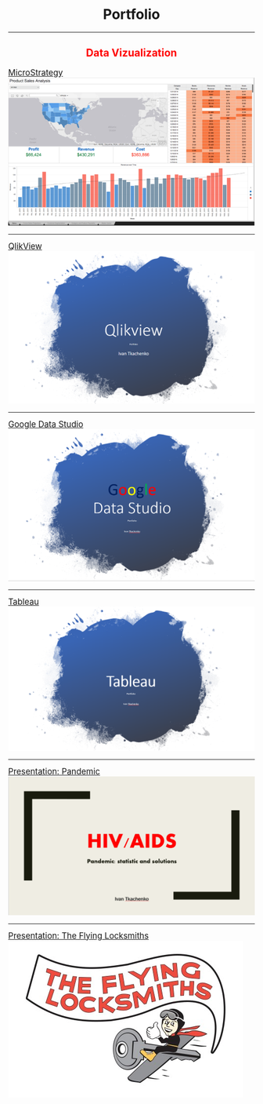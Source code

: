 <h1 style="text-align: center;"><span style="color= blue;"><strong>Portfolio</strong></span></h1>

---
<h2 style="text-align: center;"><span style="color: red;"><strong>Data Vizualization</strong></span></h2>


<span style="font-size:120%">[MicroStrategy](/sample_page)</span>
<img src="images/Micro.PNG"/>

---
<span style="font-size:120%">[QlikView](/pdf/Qlik.pdf)</span>
<img src="images/Qlik.PNG"/>

---
<span style="font-size:120%">[Google Data Studio](/pdf/Google1.pdf)</span>
<img src="images/Google.PNG"/>

---
<span style="font-size:120%">[Tableau](/pdf/Tableau.pdf)</span>
<img src="images/Tab.PNG"/>

---
<span style="font-size:120%">[Presentation: Pandemic](/pdf/Pan.pdf)</span>
<img src="images/HIV.PNG"/>

---
<span style="font-size:120%">[Presentation: The Flying Locksmiths](/pdf/Lock.pdf)</span>
<img src="images/Lock2.png"/>









